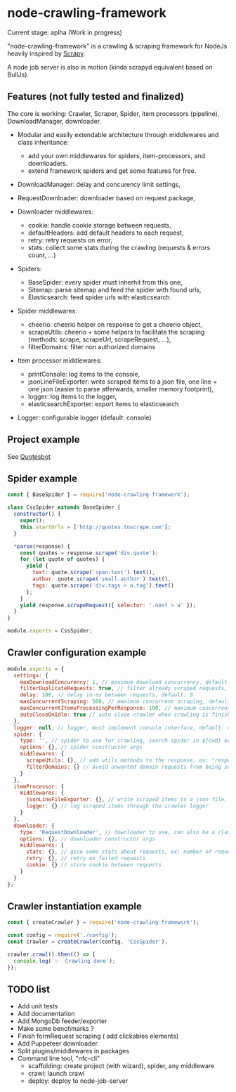 # node-crawling-framework

Current stage: aplha (Work in progress)

"node-crawling-framework" is a crawling & scraping framework for NodeJs heavily inspired by [Scrapy](https://scrapy.org/).

A node job server is also in motion (kinda scrapyd equivalent based on BullJs).

## Features (not fully tested and finalized)

The core is working: Crawler, Scraper, Spider, item processors (pipeline), DownloadManager, downloader.

- Modular and easily extendable architecture through middlewares and class inheritance: 
  * add your own middlewares for spiders, item-processors, and downloaders.
  * extend framework spiders and get some features for free.

- DownloadManager: delay and concurency limit settings,
- RequestDownloader: downloader based on request package,
- Downloader middlewares: 
  * cookie: handle cookie storage between requests,
  * defaultHeaders: add default headers to each request,
  * retry: retry requests on error,
  * stats: collect some stats during the crawling (requests & errors count, ...)
- Spiders:
  * BaseSpider: every spider must inherhit from this one,
  * Sitemap: parse sitemap and feed the spider with found urls,
  * Elasticsearch: feed spider urls with elasticsearch
- Spider middlewares:
  * cheerio: cheerio helper on response to get a cheerio object,
  * scrapeUtils: cheerio + some helpers to facilitate the scraping (methods: scrape, scrapeUrl, scrapeRequest, ...),
  * filterDomains: filter non authorized domains
- Item processor middlewares:
  * printConsole: log items to the console,
  * jsonLineFileExporter: write scraped items to a json file, one line = one json (easier to parse atferwards, smaller memory footprint),
  * logger: log items to the logger,
  * elasticsearchExporter: export items to elasticsearch
- Logger: configurable logger (default: console)

## Project example

See [Quotesbot](https://github.com/jimmylaurent/quotesbot)

## Spider example

```js
const { BaseSpider } = require('node-crawling-framework');

class CssSpider extends BaseSpider {
  constructor() {
    super();
    this.startUrls = ['http://quotes.toscrape.com'];
  }

  *parse(response) {
    const quotes = response.scrape('div.quote');
    for (let quote of quotes) {
      yield {
        text: quote.scrape('span.text').text(),
        author: quote.scrape('small.author').text(),
        tags: quote.scrape('div.tags > a.tag').text()
      };
    }
    yield response.scrapeRequest({ selector: '.next > a' });
  }
}

module.exports = CssSpider;
```

## Crawler configuration example

```js
module.exports = {
  settings: {
    maxDownloadConcurency: 1, // maximum download concurrency, default: 1
    filterDuplicateRequests: true, // filter already scraped requests, default: true
    delay: 100, // delay in ms between requests, default: 0
    maxConcurrentScraping: 500, // maximum concurrent scraping, default: 500
    maxConcurrentItemsProcessingPerResponse: 100, // maximum concurrent item processing per response, default: 100
    autoCloseOnIdle: true // auto close crawler when crawling is finished, default:true
  },
  logger: null, // logger, must implement console interface, default: console
  spider: {
    type: '', // spider to use for crawling, search spider in ${cwd} or ${cwd}/spiders, can also be a class definition object
    options: {}, // spider constructor args
    middlewares: {
      scrapeUtils: {}, // add utils methods to the response, ex: "response.scrape()"
      filterDomains: {} // avoid unwanted domain requests from being scheduled
    }
  },
  itemProcessor: {
    middlewares: {
      jsonLineFileExporter: {}, // write scraped items to a json file, one line = one json (easier to parse atferwards, smaller memory footprint)
      logger: {} // log scraped items through the crawler logger
    }
  },
  downloader: {
    type: 'RequestDownloader', // downloader to use, can also be a class definition object
    options: {}, // downloader constructor args
    middlewares: {
      stats: {}, // give some stats about requests, ex: number of requests/errors
      retry: {}, // retry on failed requests
      cookie: {} // store cookie between requests
    }
  }
};

```

## Crawler instantiation example

```js
const { createCrawler } = require('node-crawling-framework');

const config = require('./config');
const crawler = createCrawler(config, 'CssSpider');

crawler.crawl().then(() => {
  console.log('✨  Crawling done');
});

```

## TODO list

- Add unit tests
- Add documentation
- Add MongoDb feeder/exporter
- Make some benchmarks ?
- Finish formRequest scraping ( add clickables elements)
- Add Puppeteer downloader
- Split plugins/middlewares in packages
- Command line tool, "nfc-cli"
  * scaffolding: create project (with wizard), spider, any middleware
  * crawl: launch crawl
  * deploy: deploy to node-job-server